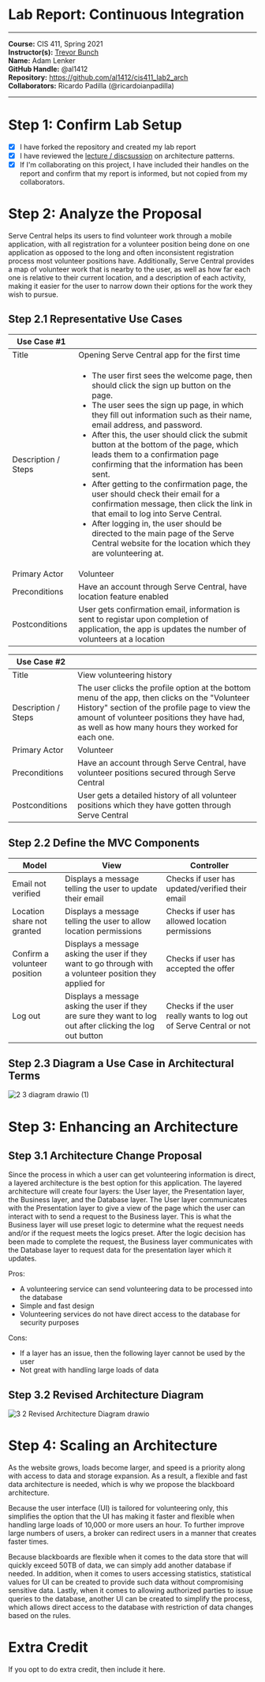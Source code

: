 # Lab Report: Continuous Integration
___
**Course:** CIS 411, Spring 2021  
**Instructor(s):** [Trevor Bunch](https://github.com/trevordbunch)  
**Name:** Adam Lenker    
**GitHub Handle:** @al1412  
**Repository:** https://github.com/al1412/cis411_lab2_arch  
**Collaborators:** Ricardo Padilla (@ricardoianpadilla)    
___

# Step 1: Confirm Lab Setup
- [X] I have forked the repository and created my lab report
- [X] I have reviewed the [lecture / discsussion](../assets/04p1_SolutionArchitectures.pdf) on architecture patterns.
- [X] If I'm collaborating on this project, I have included their handles on the report and confirm that my report is informed, but not copied from my collaborators.

# Step 2: Analyze the Proposal
Serve Central helps its users to find volunteer work through a mobile application, with all registration for a volunteer position being done on one application as opposed to the long and often inconsistent registration process most volunteer positions have. Additionally, Serve Central provides a map of volunteer work that is nearby to the user, as well as how far each one is relative to their current location, and a description of each activity, making it easier for the user to narrow down their options for the work they wish to pursue.    

## Step 2.1 Representative Use Cases  

| Use Case #1 | |
|---|---|
| Title | Opening Serve Central app for the first time |
| Description / Steps | <ul><li> The user first sees the welcome page, then should click the sign up button on the page.</li><li> The user sees the sign up page, in which they fill out information such as their name, email address, and password. </li><li> After this, the user should click the submit button at the bottom of the page, which leads them to a confirmation page confirming that the information has been sent. </li><li> After getting to the confirmation page, the user should check their email for a confirmation message, then click the link in that email to log into Serve Central. </li><li> After logging in, the user should be directed to the main page of the Serve Central website for the location which they are volunteering at. </li></ul> |
| Primary Actor | Volunteer |
| Preconditions | Have an account through Serve Central, have location feature enabled |
| Postconditions | User gets confirmation email, information is sent to registar upon completion of application, the app is updates the number of volunteers at a location |

| Use Case #2 | |
|---|---|
| Title | View volunteering history |
| Description / Steps | The user clicks the profile option at the bottom menu of the app, then clicks on the "Volunteer History" section of the profile page to view the amount of volunteer positions they have had, as well as how many hours they worked for each one. |
| Primary Actor | Volunteer |
| Preconditions | Have an account through Serve Central, have volunteer positions secured through Serve Central |
| Postconditions | User gets a detailed history of all volunteer positions which they have gotten through Serve Central |

## Step 2.2 Define the MVC Components

| Model | View | Controller |
|---|---|---|
| Email not verified | Displays a message telling the user to update their email | Checks if user has updated/verified their email |
| Location share not granted | Displays a message telling the user to allow location permissions | Checks if user has allowed location permissions |
| Confirm a volunteer position | Displays a message asking the user if they want to go through with a volunteer position they applied for | Checks if user has accepted the offer |
| Log out | Displays a message asking the user if they are sure they want to log out after clicking the log out button | Checks if the user really wants to log out of Serve Central or not |

## Step 2.3 Diagram a Use Case in Architectural Terms
![2 3 diagram drawio (1)](https://user-images.githubusercontent.com/97567307/153784356-c4e5be6f-f658-434b-89a3-f517d591fc16.png)


# Step 3: Enhancing an Architecture

## Step 3.1 Architecture Change Proposal
Since the process in which a user can get volunteering information is direct, a layered architecture is the best option for this application. The layered architecture will create four layers: the User layer, the Presentation layer, the Business layer, and the Database layer. The User layer communicates with the Presentation layer to give a view of the page which the user can interact with to send a request to the Business layer. This is what the Business layer will use preset logic to determine what the request needs and/or if the request meets the logics preset. After the logic decision has been made to complete the request, the Business layer communicates with the Database layer to request data for the presentation layer which it updates.    

Pros:    
* A volunteering service can send volunteering data to be processed into the database    
* Simple and fast design    
* Volunteering services do not have direct access to the database for security purposes    

Cons:    
* If a layer has an issue, then the following layer cannot be used by the user     
* Not great with handling large loads of data    

## Step 3.2 Revised Architecture Diagram
![3 2 Revised Architecture Diagram drawio](https://user-images.githubusercontent.com/97567307/153790538-b6a934ab-542f-40f6-9e9b-e712ebfe6a6f.png)


# Step 4: Scaling an Architecture
As the website grows, loads become larger, and speed is a priority along with access to data and storage expansion. As a result, a flexible and fast data architecture is needed, which is why we propose the blackboard architecture.    

Because the user interface (UI) is tailored for volunteering only, this simplifies the option that the UI has making it faster and flexible when handling large loads of 10,000 or more users an hour. To further improve large numbers of users, a broker can redirect users in a manner that creates faster times.    

Because blackboards are flexible when it comes to the data store that will quickly exceed 50TB of data, we can simply add another database if needed. In addition, when it comes to users accessing statistics, statistical values for UI can be created to provide such data without compromising sensitive data. Lastly, when it comes to allowing authorized parties to issue queries to the database, another UI can be created to simplify the process, which allows direct access to the database with restriction of data changes based on the rules.    

# Extra Credit
If you opt to do extra credit, then include it here.
